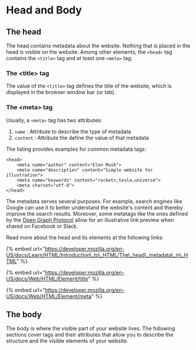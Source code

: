 # Head and Body

## The head

The head contains metadata about the website. Nothing that is placed in the head is visible on the website. Among other elements, the `<head>` tag contains the `<title>` tag and at least one `<meta>` tag.

### The &lt;title&gt; tag

The value of the `<title>` tag defines the title of the website, which is displayed in the browser window bar \(or tab\).

### The &lt;meta&gt; tag

Usually, a `<meta>` tag has two attributes:

1. `name` : Attribute to describe the type of metadata
2. `content` : Attribute the define the value of that metadata

The listing provides examples for common metadata tags:

```markup
<head>
    <meta name="author" content="Elon Musk">
    <meta name="description" content="Simple website for illustration">
    <meta name="keywords" content="rockets,tesla,universe">
    <meta charset="utf-8">   
</head>
```

The metadata serves several purposes. For example, search engines like Google can use it to better understand the website's content and thereby improve the search results. Moreover, some metatags like the ones defined by the [Open Graph Protocol](http://ogp.me/) allow for an illustrative link preview when shared on Facebook or Slack.

Read more about the head and its elements at the following links:

{% embed url="https://developer.mozilla.org/en-US/docs/Learn/HTML/Introduction\_to\_HTML/The\_head\_metadata\_in\_HTML" %}

{% embed url="https://developer.mozilla.org/en-US/docs/Web/HTML/Element/title" %}

{% embed url="https://developer.mozilla.org/en-US/docs/Web/HTML/Element/meta" %}

## The body

The body is where the visible part of your website lives. The following sections cover tags and their attributes that allow you to describe the structure and the visible elements of your website.



